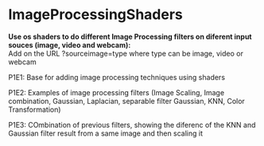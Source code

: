 # ImageProcessingShaders
**Use os shaders to do different Image Processing filters on diferent input souces (image, video and webcam):**  
Add on the URL ?sourceimage=type where type can be image, video or webcam  

P1E1: Base for adding image processing techniques using shaders  

P1E2: Examples of image processing filters (Image Scaling, Image combination, Gaussian, Laplacian, separable filter Gaussian, KNN, Color Transformation)  

P1E3: COmbination of previous filters, showing the diferenc of the KNN and Gaussian filter result from a same image and then scaling it 
